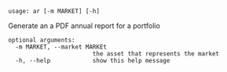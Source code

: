 ```
usage: ar [-m MARKET] [-h]
```

Generate an a PDF annual report for a portfolio

```
optional arguments:
  -m MARKET, --market MARKEt
                        the asset that represents the market
  -h, --help            show this help message
```

